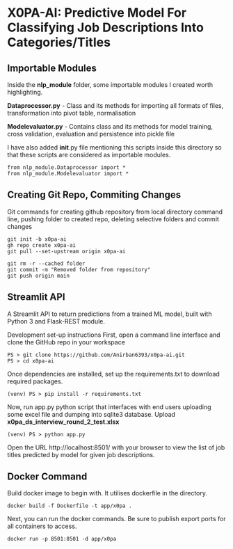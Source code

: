 # X0PA-AI: Predictive Model For Classifying Job Descriptions Into Categories/Titles

## Importable Modules

Inside the **nlp_module** folder, some importable modules I created worth highlighting.

**Dataprocessor.py** - Class and its methods for importing all formats of files, transformation into pivot table, normalisation

**Modelevaluator.py** - Contains class and its methods for model training, cross validation, evaluation and persistence into pickle file

I have also added __init__.py file mentioning this scripts inside this directory so that these scripts are considered as importable modules.
```
from nlp_module.Dataprocessor import *
from nlp_module.Modelevaluator import *
```

## Creating Git Repo, Commiting Changes

Git commands for creating github repository from local directory command line, pushing folder to created repo, deleting selective folders and commit changes

```
git init -b x0pa-ai
gh repo create x0pa-ai
git pull --set-upstream origin x0pa-ai

git rm -r --cached folder
git commit -m "Removed folder from repository"
git push origin main
```

## Streamlit API
A Streamlit API to return predictions from a trained ML model, built with Python 3 and Flask-REST module.

Development set-up instructions
First, open a command line interface and clone the GitHub repo in your workspace

```
PS > git clone https://github.com/Anirban6393/x0pa-ai.git
PS > cd x0pa-ai
```

Once dependencies are installed, set up the requirements.txt to download required packages.
```
(venv) PS > pip install -r requirements.txt
```
Now, run app.py python script that interfaces with end users uploading some excel file and dumping into sqlite3 database.
Upload **x0pa_ds_interview_round_2_test.xlsx** 

```
(venv) PS > python app.py
```
Open the URL http://localhost:8501/ with your browser to view the list of job titles predicted by model for given job descriptions.

## Docker Command

Build docker image to begin with. It utilises dockerfile in the directory.
```
docker build -f Dockerfile -t app/x0pa .
```
Next, you can run the docker commands. Be sure to publish export ports for all containers to access.
``` 
docker run -p 8501:8501 -d app/x0pa
```
